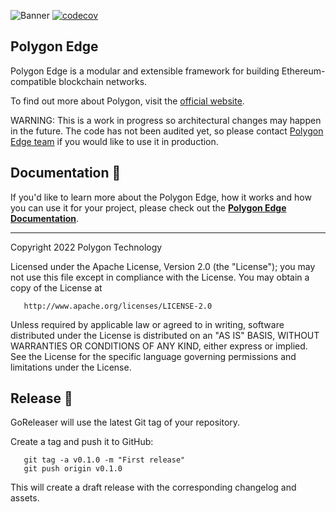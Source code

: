 ![Banner](.github/banner.jpg)
[![codecov](https://codecov.io/gh/LaChain/polygon-edge/branch/develop/graph/badge.svg?token=PXEADRC1IW)](https://codecov.io/gh/LaChain/polygon-edge)

## Polygon Edge

Polygon Edge is a modular and extensible framework for building Ethereum-compatible blockchain networks.

To find out more about Polygon, visit the [official website](https://polygon.technology/).

WARNING: This is a work in progress so architectural changes may happen in the future. The code has not been audited yet, so please contact [Polygon Edge team](mailto:edge@polygon.technology) if you would like to use it in production.

## Documentation 📝

If you'd like to learn more about the Polygon Edge, how it works and how you can use it for your project,
please check out the **[Polygon Edge Documentation](https://docs.polygon.technology/docs/edge/overview/)**.

---

Copyright 2022 Polygon Technology

Licensed under the Apache License, Version 2.0 (the "License");
you may not use this file except in compliance with the License.
You may obtain a copy of the License at

       http://www.apache.org/licenses/LICENSE-2.0

Unless required by applicable law or agreed to in writing, software
distributed under the License is distributed on an "AS IS" BASIS,
WITHOUT WARRANTIES OR CONDITIONS OF ANY KIND, either express or implied.
See the License for the specific language governing permissions and
limitations under the License.

## Release 🚀

GoReleaser will use the latest Git tag of your repository.

Create a tag and push it to GitHub:

       git tag -a v0.1.0 -m "First release"
       git push origin v0.1.0

This will create a draft release with the corresponding changelog and assets.
